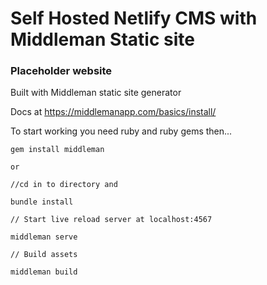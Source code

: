 # Self Hosted Netlify CMS with Middleman Static site

### Placeholder website

Built with Middleman static site generator

Docs at https://middlemanapp.com/basics/install/

To start working you need ruby and ruby gems
then...

```
gem install middleman

or

//cd in to directory and

bundle install
```

```
// Start live reload server at localhost:4567

middleman serve
```
```
// Build assets

middleman build
```